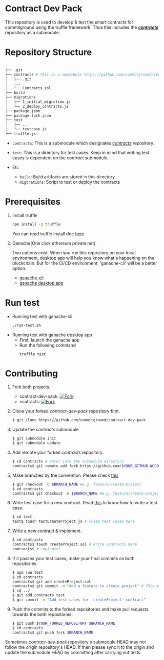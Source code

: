 # Contract Dev Pack

This repository is used to develop & test the smart contracts for commitground using the truffle framework. Thus this includes the [***contracts***](https://github.com/commitground/contracts) repository as a submodule.

# Repository Structure

```.bash
.
├── .git
├── contracts # This is a submodule https://github.com/commitground/contracts
│   ├── .git
│   ...
│   └── Contracts.sol
├── build
├── migrations
│   ├── 1_initial_migration.js
│   └── 2_deploy_contracts.js
├── package.json
├── package-lock.json
├── test
│   ├── ...
│   └── testcase.js
└── truffle.js
```

- `contracts`:
  This is a submodule which designates [*contracts*](https://github.com/commitground/contracts) repository.

- `test`:
  This is a directory for test cases. Keep in mind that writing test cases is dependent on the *contract* submodule.

- Etc
    - `build`: Build artifacts are stored in this directory.
    - `migtrations`: Script to test or deploy the contracts

# Prerequisites

1. Install truffle

    ```.bash
    npm install -g truffle
    ```
    You can read truffle install doc [here](https://truffleframework.com/docs/getting_started/installation)

1. Ganache(One click ethereum private net).

    Two options exist. When you run this repository on your local environment, desktop app will help you know what's happening on the blockchain. But for the CI/CD environment, 'ganache-cli' will be a better option.
    - [ganache-cli](https://github.com/trufflesuite/ganache-cli)
    - [ganache desktop app](https://truffleframework.com/ganache)

# Run test

- Running test with ganache-cli.
    ```.bash
    ./run-test.sh
    ```
- Running test with ganache desktop app
    - First, launch the ganache app
    - Run the following command
        ```
        truffle test
        ```

# Contributing

1. Fork both projects.

    - contract-dev-pack: [![Fork](https://img.shields.io/github/forks/commitground/contract-dev-pack.svg?style=social&label=Fork)](https://github.com/commitground/contract-dev-pack/fork)
    - contracts: [![Fork](https://img.shields.io/github/forks/commitground/contracts.svg?style=social&label=Fork)](https://github.com/commitground/contracts/fork)

1. Clone your forked *contract-dev-pack* repository first.

    ```.bash
    $ git clone https://github.com/commitground/contract-dev-pack
    ```

1. Update the *contracts* submodule

    ```.bash
    $ git submodule init
    $ git submodule update
    ```

1. Add remote your forked *contracts* repository.

    ```.bash
    $ cd contracts # enter into the submodule directory
    contracts$ git remote add fork https://github.com/$YOUR_GITHUB_ACCOUNT/contracts
    ```

1. Make branches by the convention. Please check [this](https://github.com/commitground/guide)

    ```.bash
    $ git checkout -b $BRANCH_NAME #e.g. feature/create-project
    $ cd contracts
    contracts$ git checkout -b $BRANCH_NAME #e.g. feature/create-project
    ```

1. Write test case for a new contract. Read [this](https://truffleframework.com/docs/getting_started/javascript-tests) to know how to write a test case.

    ```.bash
    $ cd test
    test$ touch testCreateProject.js # write test cases here
    ```

1. Write a new contract & implement.

    ```.bash
    $ cd contracts
    contracts$ touch createProject.sol # write contracts here
    contracts$ # implement
    ```

1. If it passes your test cases, make your final commits on both repositories.

    ```.bash
    $ npm run test
    $ cd contracts
    contracts$ git add createProject.sol
    contracts$ git commit -m "Add a feature to create project" # This makes a commit for contracts repository
    $ cd ../
    $ git add contracts test
    $ git commit -m "Add test cases for 'createProject' contract"
    ```

1. Push the commits to the forked repositories and make pull requests towards the both repositories.

    ```.bash
    $ git push $YOUR_FORKED_REPOSITORY $BRANCH_NAME
    $ cd contracts
    contracts$ git push fork $BRANCH_NAME
    ```

Sometimes *contract-dev-pack* repository's submodule HEAD may not follow the origin repository's HEAD. If then please sync it to the origin and update the submodule HEAD by committing after carrying out tests.
